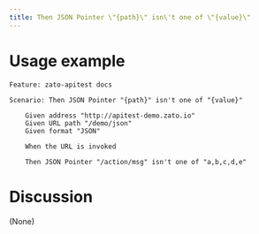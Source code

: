 ```yaml
---
title: Then JSON Pointer \"{path}\" isn\'t one of \"{value}\"
---
```


Usage example
=============

    Feature: zato-apitest docs

    Scenario: Then JSON Pointer "{path}" isn't one of "{value}"

        Given address "http://apitest-demo.zato.io"
        Given URL path "/demo/json"
        Given format "JSON"

        When the URL is invoked

        Then JSON Pointer "/action/msg" isn't one of "a,b,c,d,e"

Discussion
==========

(None)
